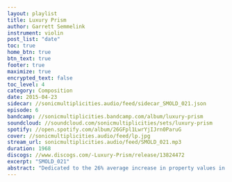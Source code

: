 ```yaml
---
layout: playlist
title: Luxury Prism
author: Garrett Semmelink
instrument: violin
post_list: "date"
toc: true
home_btn: true
btn_text: true
footer: true
maximize: true
encrypted_text: false
toc_level: 4
category: Composition
date: 2015-04-23
sidecar: //sonicmultiplicities.audio/feed/sidecar_SMOLD_021.json
episode: 6
bandcamp: //sonicmultiplicities.bandcamp.com/album/luxury-prism
soundcloud: //soundcloud.com/sonicmultiplicities/sets/luxury-prism 
spotify: //open.spotify.com/album/26GFpl1LwrYjIJrn0ParuG
cover: //sonicmultiplicities.audio/feed/lp.jpg
stream_url: sonicmultiplicities.audio/feed/SMOLD_021.mp3
duration: 1968
discogs: //www.discogs.com/-Luxury-Prism/release/13824472
excerpt: "SMOLD_021"
abstract: "Dedicated to the 26% average increase in property values in the Crown Heights, Brooklyn neighborhood."
---
```

